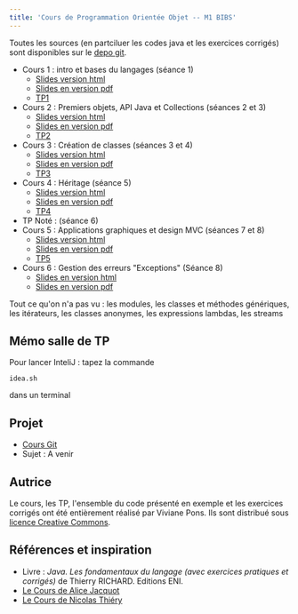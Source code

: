 ```yaml
---
title: 'Cours de Programmation Orientée Objet -- M1 BIBS'
---
```


Toutes les sources (en partciluer les codes java et les exercices corrigés) sont disponibles sur le [depo git](https://github.com/VivianePons/JavaBIBS). 


* Cours 1 : intro et bases du langages (séance 1)
  - [Slides version html](Cours1-IntroBase.html)
  - [Slides en version pdf](pdf/Cours1-IntroBase.pdf)
  - [TP1](TP1.html)
* Cours 2 : Premiers objets, API Java et Collections (séances 2 et 3)
  - [Slides version html](Cours2-Collections.html)
  - [Slides en version pdf](pdf/Cours2-Collections.pdf)
  - [TP2](TP2.html)
* Cours 3 : Création de classes (séances 3 et 4)
  - [Slides version html](Cours3-Classes.html)
  - [Slides en version pdf](pdf/Cours3-Classes.pdf)
  - [TP3](TP3.html)
* Cours 4 : Héritage (séance 5)
  - [Slides version html](Cours4-Heritage.html)
  - [Slides en version pdf](pdf/Cours4-Heritage.pdf)
  - [TP4](TP4.html)
* TP Noté : (séance 6)
* Cours 5 : Applications graphiques et design MVC (séances 7 et 8)
  - [Slides version html](Cours5-Graphique.html)
  - [Slides en version pdf](pdf/Cours5-Graphique.pdf)
  - [TP5](TP5.html)
* Cours 6 : Gestion des erreurs "Exceptions" (Séance 8)
  - [Slides en version html](Cours6-Exceptions.html)
  - [Slides en version pdf](pdf/Cours6-Exceptions.pdf)
  
Tout ce qu'on n'a pas vu : les modules, les classes et méthodes génériques, les itérateurs, les classes anonymes, les expressions lambdas, les streams


## Mémo salle de TP

Pour lancer InteliJ : tapez la commande

    idea.sh
    
dans un terminal
  
  
## Projet

* [Cours Git](CoursProjet-git.html)
* Sujet : A venir


## Autrice 

Le cours, les TP, l'ensemble du code présenté en exemple et les exercices corrigés ont été entièrement réalisé par Viviane Pons. Ils sont distribué sous [licence Creative Commons](https://github.com/VivianePons/JavaBIBS/blob/main/LICENSE).

## Références et inspiration

* Livre : *Java. Les fondamentaux du langage (avec exercices pratiques et corrigés)* de Thierry RICHARD. Editions ENI.
* [Le Cours de Alice Jacquot](https://www.lri.fr/~jacquot/ipo/index.html)
* [Le Cours de Nicolas Thiéry](https://nicolas.thiery.name/Enseignement/CCI-LO/)
